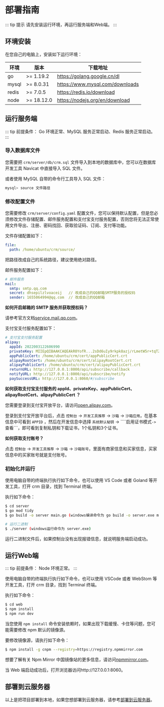 # 部署指南

::: tip 提示
请先安装运行环境，再运行服务端和Web端。
:::

## 环境安装

在您自己的电脑上，安装如下运行环境：

| 环境 | 版本 | 下载地址 |
|---|---|---|
| go | >= 1.19.2 | https://golang.google.cn/dl |
| mysql | >= 8.0.31 | https://www.mysql.com/downloads |
| redis | >= 7.0.5 | https://redis.io/download |
| node | >= 18.12.0 | https://nodejs.org/en/download |

## 运行服务端

::: tip 前提条件：
Go 环境正常、MySQL 服务正常启动、Redis 服务正常启动。
:::

### 导入数据库文件

您需要把 ```crm/server/db/crm.sql``` 文件导入到本地的数据库中，您可以在数据库开发工具 Navicat 中直接导入 SQL 文件。

或者使用 MySQL 自带的命令行工具导入 SQL 文件：

```bash
mysql> source 文件路径
```

### 修改配置文件

您需要修改 ```crm/server/config.yaml``` 配置文件，您可以保持默认配置，但是您必须修改文件存储配置、邮件服务配置和支付宝支付服务配置，否则您将无法正常使用文件导出、注册、密码找回、获取验证码、订阅、支付等功能。

文件存储配置如下：

```yaml
file:
  path: /home/ubuntu/crm/source/
```

把路径改成自己的系统路径，建议使用绝对路径。

邮件服务配置如下：

```yaml
# 邮件服务
mail:
  smtp: smtp.qq.com
  secret: dhsepilzlvoaceij   // 改成自己的QQ邮箱SMTP服务的授权码
  sender: 1655064994@qq.com  // 改成自己的QQ邮箱
```

**如何开启邮箱的 SMTP 服务并获取授权码？**

请参考官方文档[service.mail.qq.com](https://service.mail.qq.com)。

支付宝支付服务配置如下：

```yaml
# 支付宝支付服务配置
alipay:
  appId: 2022003122606990
  privateKey: MIIEpQIBAAKCAQEAkR0YofR...2sDd6uIy9rkpk8azj/rLmetW5r+tqTZgxcPWKeSz4=
  appPublicCert: /home/ubuntu/crm/cert/appPublicCert.crt
  alipayRootCert: /home/ubuntu/crm/cert/alipayRootCert.crt
  alipayPublicCert: /home/ubuntu/crm/cert/alipayPublicCert.crt
  returnURL: http://127.0.0.1:8000/api/subscribe/callback
  notifyURL: http://127.0.0.1:8000/api/subscribe/notify
  paySuccessURL: http://127.0.0.1:8060/#/subscribe
```

**如何获取支付宝支付服务的 appId、privateKey、appPublicCert、alipayRootCert、alipayPublicCert ？**

您需要登录到支付宝开放平台，请访问[open.alipay.com](https://open.alipay.com)。

登录到支付宝开放平台后，点击 ```控制台``` -> ```开发工具推荐``` -> ```沙箱``` -> ```沙箱应用```，在基本信息中可看到 ```APPID``` ，然后在开发信息中选择 ```系统默认秘钥``` -> ````启用证书模式``` -> ```查看```，即可看到复制私钥和下载证书，1个私钥和3个证书。

**如何获取支付账号？**

点击 ```控制台``` -> ```开发工具推荐``` -> ```沙箱``` -> ```沙箱账号```，里面有商家信息和买家信息，买家信息中的买家账号就是支付账号。

### 初始化并运行

使用电脑自带的终端执行执行如下命令，也可以使用 VS Code 或者 Goland 等开发工具，打开 crm 目录，找到 Terminal 终端。

执行如下命令：

```bash
$ cd server
$ go mod tidy
$ go build -o server main.go (windows编译命令为 go build -o server.exe main.go )

# 运行二进制
$ ./server (windows运行命令为 server.exe)
```

运行二进制文件后，如果控制台没有出现报错信息，就说明服务端启动成功。

## 运行Web端

::: tip 前提条件：
Node 环境正常。
:::

使用电脑自带的终端执行执行如下命令，也可以使用 VSCode 或者 WebStom 等开发工具，打开 crm 目录，找到 Terminal 终端。

执行如下命令：

```bash
$ cd web
$ npm install
$ npm run dev
```

当您使用 ```npm install``` 命令安装依赖时，如果出现下载缓慢、卡住等问题，您可能需要修改 npm 默认的镜像源。

要修改镜像源，请执行如下命令：

```bash
$ npm install -g cnpm --registry=https://registry.npmmirror.com
```

想要了解有关 Npm Mirror 中国镜像站的更多信息，请访问[npmmirror.com](https://npmmirror.com)。

当 Web 端启动成功后，打开浏览器访问http://127.0.0.1:8060。

## 部署到云服务器

以上是把项目部署到本地，如果您想部署到云服务器，请参考[部署到云服务器](/project/devops/deploy-cloudserver)。

